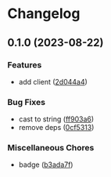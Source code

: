 # Changelog

## 0.1.0 (2023-08-22)


### Features

* add client ([2d044a4](https://www.github.com/brokeyourbike/bvnk-api-client-php/commit/2d044a4fa701a0b02da6bdb249c9717ef75658aa))


### Bug Fixes

* cast to string ([ff903a6](https://www.github.com/brokeyourbike/bvnk-api-client-php/commit/ff903a6c55383a8a6ebbefe3ccc223025606c279))
* remove deps ([0cf5313](https://www.github.com/brokeyourbike/bvnk-api-client-php/commit/0cf53130628f44762fca7e245cae4d7a673cf70e))


### Miscellaneous Chores

* badge ([b3ada7f](https://www.github.com/brokeyourbike/bvnk-api-client-php/commit/b3ada7f74317090384120483d1b363f75fc128b2))
